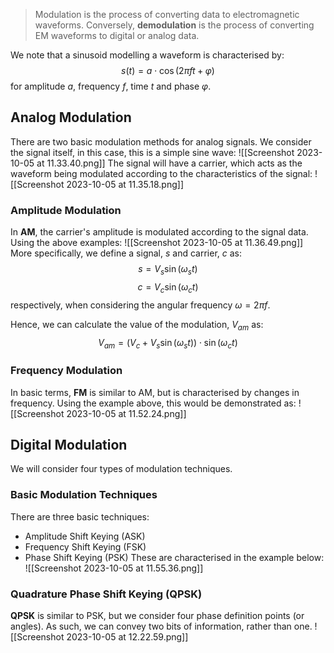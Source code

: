 > Modulation is the process of converting data to electromagnetic waveforms. Conversely, **demodulation** is the process of converting EM waveforms to digital or analog data.

We note that a sinusoid modelling a waveform is characterised by: $$s(t)=a\cdot\cos\left(2\pi ft+\varphi\right)$$
for amplitude $a$, frequency $f$, time $t$ and phase $\varphi$.

## Analog Modulation
There are two basic modulation methods for analog signals. We consider the signal itself, in this case, this is a simple sine wave:
![[Screenshot 2023-10-05 at 11.33.40.png]]
The signal will have a carrier, which acts as the waveform being modulated according to the characteristics of the signal:
![[Screenshot 2023-10-05 at 11.35.18.png]]
### Amplitude Modulation
In **AM**, the carrier's amplitude is modulated according to the signal data. Using the above examples:
![[Screenshot 2023-10-05 at 11.36.49.png]]
More specifically, we define a signal, $s$ and carrier, $c$ as:
$$s = V_s \sin(\omega_s t)$$
$$c = V_c \sin(\omega_c t)$$
respectively, when considering the angular frequency $\omega = 2\pi f$.

Hence, we can calculate the value of the modulation, $V_{am}$ as:
$$V_{am} = (V_c + V_s \sin(\omega_s t)) \cdot \sin(\omega_c t)$$

### Frequency Modulation
In basic terms, **FM** is similar to AM, but is characterised by changes in frequency. Using the example above, this would be demonstrated as:
![[Screenshot 2023-10-05 at 11.52.24.png]]

## Digital Modulation
We will consider four types of modulation techniques.
### Basic Modulation Techniques
There are three basic techniques:
- Amplitude Shift Keying (ASK)
- Frequency Shift Keying (FSK)
- Phase Shift Keying (PSK)
These are characterised in the example below:
![[Screenshot 2023-10-05 at 11.55.36.png]]

### Quadrature Phase Shift Keying (QPSK)
**QPSK** is similar to PSK, but we consider four phase definition points (or angles). As such, we can convey two bits of information, rather than one.
![[Screenshot 2023-10-05 at 12.22.59.png]]

